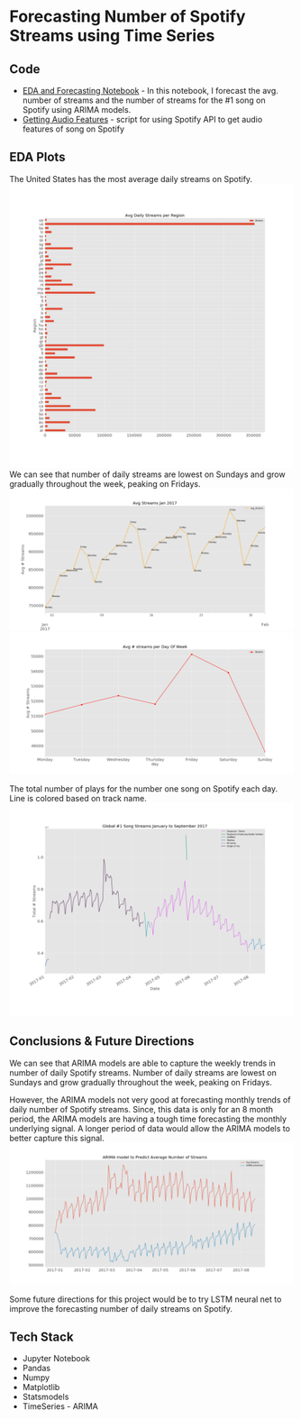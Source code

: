 # Forecasting Number of Spotify Streams using Time Series

## Code
* [EDA and Forecasting Notebook](https://github.com/maxgrossenbacher/kaggle_spotify/blob/master/src/Spotify_Time_Series.ipynb) - In this notebook, I forecast the avg. number of streams and the number of streams for the #1 song on Spotify using ARIMA models.
* [Getting Audio Features](https://github.com/maxgrossenbacher/kaggle_spotify/blob/master/src/spotify_data_collection.py) - script for using Spotify API to get audio features of song on Spotify  

## EDA Plots
The United States has the most average daily streams on Spotify.
![alt_text](images/Avg_Daily_Streams_per_Region.png)
We can see that number of daily streams are lowest on Sundays and grow gradually throughout the week, peaking on Fridays.
![alt_text](images/Avg_Streaming_Jan_2017.png)
![alt_text](images/Avg_Streaming_Day_of_Week.png)

The total number of plays for the number one song on Spotify each day. Line is colored based on track name.  
![alt_text](images/Global_%231_Song_Streams_January_to_September_2017.png)

## Conclusions & Future Directions
We can see that ARIMA models are able to capture the weekly trends in number of daily Spotify streams. Number of daily streams are lowest on Sundays and grow gradually throughout the week, peaking on Fridays.

However, the ARIMA models not very good at forecasting monthly trends of daily number of Spotify streams. Since, this data is only for an 8 month period, the ARIMA models are having a tough time forecasting the monthly underlying signal. A longer period of data would allow the ARIMA models to better capture this signal.  
![alt_text](images/ARIMA_model_to_Predict_Average_Number_of_Streams.png)

Some future directions for this project would be to try LSTM neural net to improve the forecasting number of daily streams on Spotify.

## Tech Stack
* Jupyter Notebook
* Pandas
* Numpy
* Matplotlib
* Statsmodels
* TimeSeries - ARIMA

